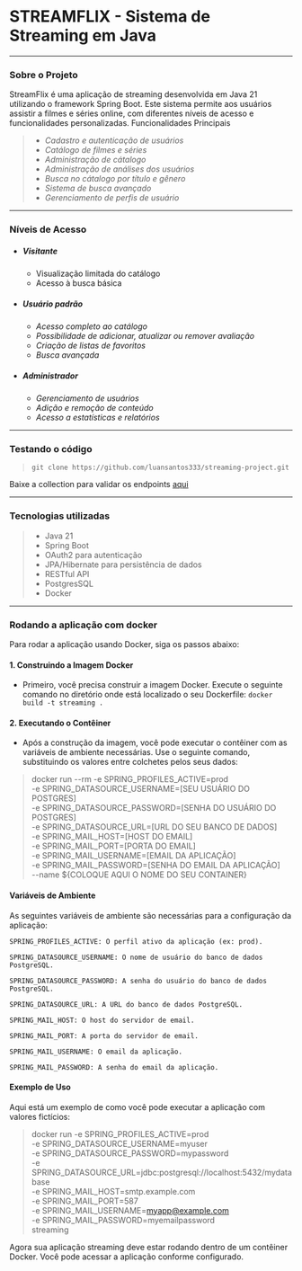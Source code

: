 # __STREAMFLIX__ - Sistema de Streaming em Java
---
### Sobre o Projeto

StreamFlix é uma aplicação de streaming desenvolvida em Java 21 utilizando o framework Spring Boot. Este sistema permite aos usuários assistir a filmes e séries online, com diferentes níveis de acesso e funcionalidades personalizadas.
Funcionalidades Principais

> - *Cadastro e autenticação de usuários*
> - *Catálogo de filmes e séries*
> - *Administração de cátalogo*
> - *Administração de análises dos usuários*
> - *Busca no cátalogo por título e gênero*
> - *Sistema de busca avançado*
> - *Gerenciamento de perfis de usuário*

---
### Níveis de Acesso

- ##### Visitante
    - Visualização limitada do catálogo
    - Acesso à busca básica
- ##### Usuário padrão
    - *Acesso completo ao catálogo*
    - *Possibilidade de adicionar, atualizar ou remover avaliação*
    - *Criação de listas de favoritos*
    - *Busca avançada*
- ##### Administrador
    - *Gerenciamento de usuários*
    - *Adição e remoção de conteúdo*
    - *Acesso a estatísticas e relatórios*
  
---

###  Testando o código

> `git clone https://github.com/luansantos333/streaming-project.git`

Baixe a collection para validar os endpoints [aqui](endpoints/streaming.json)

---
### Tecnologias utilizadas

> - Java 21
> - Spring Boot
> - OAuth2 para autenticação
> - JPA/Hibernate para persistência de dados
> - RESTful API
> - PostgresSQL
> - Docker
---
### Rodando a aplicação com docker
Para rodar a aplicação usando Docker, siga os passos abaixo:
####  1. Construindo a Imagem Docker
- Primeiro, você precisa construir a imagem Docker. Execute o seguinte comando no diretório onde está localizado o seu Dockerfile:
`docker build -t streaming .`

#### 2. Executando o Contêiner

- Após a construção da imagem, você pode executar o contêiner com as variáveis de ambiente necessárias. Use o seguinte comando, substituindo os valores entre colchetes pelos seus dados:

>docker run  --rm -e SPRING_PROFILES_ACTIVE=prod \
-e SPRING_DATASOURCE_USERNAME=[SEU USUÁRIO DO POSTGRES] \
-e SPRING_DATASOURCE_PASSWORD=[SENHA DO USUÁRIO DO POSTGRES] \
-e SPRING_DATASOURCE_URL=[URL DO SEU BANCO DE DADOS] \
-e SPRING_MAIL_HOST=[HOST DO EMAIL] \
-e SPRING_MAIL_PORT=[PORTA DO EMAIL] \
-e SPRING_MAIL_USERNAME=[EMAIL DA APLICAÇÃO] \
-e SPRING_MAIL_PASSWORD=[SENHA DO EMAIL DA APLICAÇÃO] \
--name ${COLOQUE AQUI O NOME DO SEU CONTAINER}

#### Variáveis de Ambiente

As seguintes variáveis de ambiente são necessárias para a configuração da aplicação:

    SPRING_PROFILES_ACTIVE: O perfil ativo da aplicação (ex: prod).

    SPRING_DATASOURCE_USERNAME: O nome de usuário do banco de dados PostgreSQL.

    SPRING_DATASOURCE_PASSWORD: A senha do usuário do banco de dados PostgreSQL.

    SPRING_DATASOURCE_URL: A URL do banco de dados PostgreSQL.

    SPRING_MAIL_HOST: O host do servidor de email.

    SPRING_MAIL_PORT: A porta do servidor de email.

    SPRING_MAIL_USERNAME: O email da aplicação.

    SPRING_MAIL_PASSWORD: A senha do email da aplicação.

#### Exemplo de Uso

Aqui está um exemplo de como você pode executar a aplicação com valores fictícios:

>docker run -e SPRING_PROFILES_ACTIVE=prod \
-e SPRING_DATASOURCE_USERNAME=myuser \
-e SPRING_DATASOURCE_PASSWORD=mypassword \
-e SPRING_DATASOURCE_URL=jdbc:postgresql://localhost:5432/mydatabase \
-e SPRING_MAIL_HOST=smtp.example.com \
-e SPRING_MAIL_PORT=587 \
-e SPRING_MAIL_USERNAME=myapp@example.com \
-e SPRING_MAIL_PASSWORD=myemailpassword \
streaming

Agora sua aplicação streaming deve estar rodando dentro de um contêiner Docker. Você pode acessar a aplicação conforme configurado.

